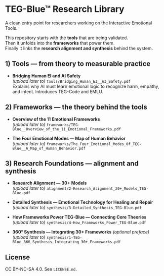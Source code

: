 # TEG-Blue™ Research Library
A clean entry point for researchers working on the Interactive Emotional Tools.

This repository starts with the **tools** that are being validated.  
Then it unfolds into the **frameworks** that power them.  
Finally it links the **research alignment and synthesis** behind the system.

## 1) Tools — from theory to measurable practice
- **Bridging Human EI and AI Safety**  
  *(upload later to)* `tools/Bridging_Human_EI__AI_Safety.pdf`  
  Explains why AI must learn emotional logic to recognize harm, empathy, and intent. Introduces TEG-Code and EMLU.

## 2) Frameworks — the theory behind the tools
- **Overview of the 11 Emotional Frameworks**  
  *(upload later to)* `frameworks/TEG-Blue__Overview_of_the_11_Emotional_Frameworks.pdf`

- **The Four Emotional Modes — Map of Human Behavior**  
  *(upload later to)* `frameworks/The_Four_Emotional_Modes_Of_TEG-Blue__A_Map_of_Human_Behavior.pdf`

## 3) Research Foundations — alignment and synthesis
- **Research Alignment — 30+ Models**  
  *(upload later to)* `alignment/2-Research_Alignment_30+_Models_TEG-Blue.pdf`

- **Detailed Synthesis — Emotional Technology for Healing and Repair**  
  *(upload later to)* `synthesis/3-Detailed_Synthesis_TEG-Blue.pdf`

- **How Frameworks Power TEG-Blue — Connecting Core Theories**  
  *(upload later to)* `synthesis/4-How_Frameworks_Power_TEG-Blue.pdf`

- **360° Synthesis — Integrating 30+ Frameworks** *(optional preface)*  
  *(upload later to)* `synthesis/1-TEG-Blue_360_Synthesis_Integrating_30+_Frameworks.pdf`

## License
CC BY-NC-SA 4.0. See `LICENSE.md`.
